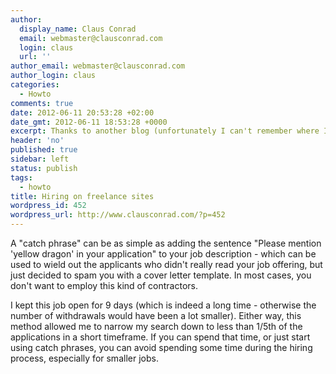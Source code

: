 ```yaml
---
author:
  display_name: Claus Conrad
  email: webmaster@clausconrad.com
  login: claus
  url: ''
author_email: webmaster@clausconrad.com
author_login: claus
categories:
  - Howto
comments: true
date: 2012-06-11 20:53:28 +02:00
date_gmt: 2012-06-11 18:53:28 +0000
excerpt: Thanks to another blog (unfortunately I can't remember where I read it) I have begun asking for "catch phrases" in job offerings on freelance sites.
header: 'no'
published: true
sidebar: left
status: publish
tags:
  - howto
title: Hiring on freelance sites
wordpress_id: 452
wordpress_url: http://www.clausconrad.com/?p=452
---
```

A "catch phrase" can be as simple as adding the sentence "Please mention 'yellow dragon' in your application" to your job description - which can be used to wield out the applicants who didn't really read your job offering, but just decided to spam you with a cover letter template. In most cases, you don't want to employ this kind of contractors.

I kept this job open for 9 days (which is indeed a long time - otherwise the number of withdrawals would have been a lot smaller). Either way, this method allowed me to narrow my search down to less than 1/5th of the applications in a short timeframe. If you can spend that time, or just start using catch phrases, you can avoid spending some time during the hiring process, especially for smaller jobs.
